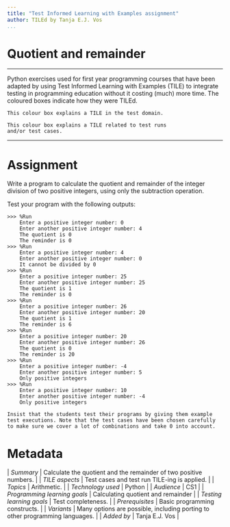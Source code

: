 ```yaml
---
title: "Test Informed Learning with Examples assignment"
author: TILEd by Tanja E.J. Vos
...
```


# Quotient and remainder



------------------------------------------------------------------------

Python exercises used for first year programming courses that
have been adapted by using Test Informed Learning with Examples (TILE)
to integrate testing in programming education without it costing (much)
more time. The coloured boxes indicate how they were TILEd.

```testdomaintile
This colour box explains a TILE in the test domain.
```

```testruntile
This colour box explains a TILE related to test runs 
and/or test cases.
```
------------------------------------------------------------------------

# Assignment

Write a program to calculate the quotient and remainder of the
integer division of two positive integers, using only the
subtraction operation.

Test your program with the following outputs:

```small
>>> %Run 
    Enter a positive integer number: 0
    Enter another positive integer number: 4
    The quotient is 0
    The reminder is 0
>>> %Run 
    Enter a positive integer number: 4
    Enter another positive integer number: 0
    It cannot be divided by 0
>>> %Run 
    Enter a positive integer number: 25
    Enter another positive integer number: 25
    The quotient is 1
    The reminder is 0
>>> %Run 
    Enter a positive integer number: 26
    Enter another positive integer number: 20
    The quotient is 1
    The reminder is 6
>>> %Run 
    Enter a positive integer number: 20
    Enter another positive integer number: 26
    The quotient is 0
    The reminder is 20
>>> %Run 
    Enter a positive integer number: -4
    Enter another positive integer number: 5
    Only positive integers
>>> %Run 
    Enter a positive integer number: 10
    Enter another positive integer number: -4
    Only positive integers
```

```testruntile
Insist that the students test their programs by giving them example
test executions. Note that the test cases have been chosen carefully
to make sure we cover a lot of combinations and take 0 into account.
```

# Metadata

| *Summary*                     | Calculate the quotient and the remainder of two positive numbers. |
| *TILE aspects*                | Test cases and test run TILE-ing is applied. |
| *Topics*                      | Arithmetic. |
| *Technology used*             | Python |
| *Audience*                    | CS1 |
| *Programming learning goals*  | Calculating quotient and remainder |
| *Testing learning goals*      | Test completeness. |
| *Prerequisites*               | Basic programming constructs. |
| *Variants*                    | Many options are possible, including porting to other programming languages. | 
| *Added by*                    | Tanja E.J. Vos |   


